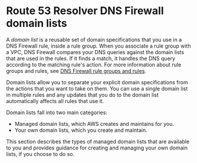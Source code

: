 # Route 53 Resolver DNS Firewall domain lists<a name="resolver-dns-firewall-domain-lists"></a>

A *domain list* is a reusable set of domain specifications that you use in a DNS Firewall rule, inside a rule group\. When you associate a rule group with a VPC, DNS Firewall compares your DNS queries against the domain lists that are used in the rules\. If it finds a match, it handles the DNS query according to the matching rule's action\. For more information about rule groups and rules, see [DNS Firewall rule groups and rules](resolver-dns-firewall-rule-groups.md)\. 

Domain lists allow you to separate your explicit domain specifications from the actions that you want to take on them\. You can use a single domain list in multiple rules and any updates that you do to the domain list automatically affects all rules that use it\. 

Domain lists fall into two main categories: 
+ Managed domain lists, which AWS creates and maintains for you\.
+ Your own domain lists, which you create and maintain\.

This section describes the types of managed domain lists that are available to you and provides guidance for creating and managing your own domain lists, if you choose to do so\. 